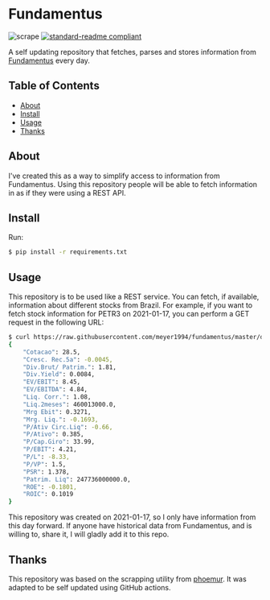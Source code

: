 # Fundamentus

![scrape](https://github.com/meyer1994/fundamentus/workflows/scrape/badge.svg)
[![standard-readme compliant](https://img.shields.io/badge/readme%20style-standard-brightgreen.svg?style=flat-square)](https://github.com/RichardLitt/standard-readme)

A self updating repository that fetches, parses and stores information from
[Fundamentus][1] every day.

## Table of Contents

- [About](#about)
- [Install](#install)
- [Usage](#usage)
- [Thanks](#thanks)


## About

I've created this as a way to simplify access to information from Fundamentus.
Using this repository people will be able to fetch information in as if they
were using a REST API.

## Install

Run:

```sh
$ pip install -r requirements.txt
```

## Usage

This repository is to be used like a REST service. You can fetch, if available,
information about different stocks from Brazil. For example, if you want to
fetch stock information for PETR3 on 2021-01-17, you can perform a GET request
in the following URL:

```sh
$ curl https://raw.githubusercontent.com/meyer1994/fundamentus/master/data/PETR3/2021-02-17.json
{
    "Cotacao": 28.5,
    "Cresc. Rec.5a": -0.0045,
    "Div.Brut/ Patrim.": 1.81,
    "Div.Yield": 0.0084,
    "EV/EBIT": 8.45,
    "EV/EBITDA": 4.84,
    "Liq. Corr.": 1.08,
    "Liq.2meses": 460013000.0,
    "Mrg Ebit": 0.3271,
    "Mrg. Liq.": -0.1693,
    "P/Ativ Circ.Liq": -0.66,
    "P/Ativo": 0.385,
    "P/Cap.Giro": 33.99,
    "P/EBIT": 4.21,
    "P/L": -8.33,
    "P/VP": 1.5,
    "PSR": 1.378,
    "Patrim. Liq": 247736000000.0,
    "ROE": -0.1801,
    "ROIC": 0.1019
}
```

This repository was created on 2021-01-17, so I only have information from this
day forward. If anyone have historical data from Fundamentus, and is willing
to, share it, I will gladly add it to this repo.

## Thanks

This repository was based on the scrapping utility from [phoemur][2]. It was
adapted to be self updated using GitHub actions.


[1]: https://www.fundamentus.com.br/resultado.php
[2]: https://github.com/phoemur/fundamentus
